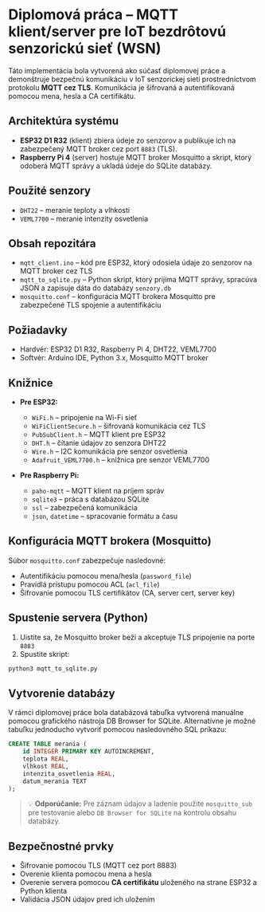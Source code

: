 # Diplomová práca – MQTT klient/server pre IoT bezdrôtovú senzorickú sieť (WSN)

Táto implementácia bola vytvorená ako súčasť diplomovej práce a demonštruje bezpečnú komunikáciu v IoT senzorickej sieti prostredníctvom protokolu **MQTT cez TLS**. Komunikácia je šifrovaná a autentifikovaná pomocou mena, hesla a CA certifikátu.

## Architektúra systému

- **ESP32 D1 R32** (klient) zbiera údeje zo senzorov a publikuje ich na zabezpečený MQTT broker cez port `8883` (TLS).
- **Raspberry Pi 4** (server) hostuje MQTT broker Mosquitto a skript, ktorý odoberá MQTT správy a ukladá údeje do SQLite databázy.

## Použité senzory

- `DHT22` – meranie teploty a vlhkosti
- `VEML7700` – meranie intenzity osvetlenia

## Obsah repozitára

- `mqtt_client.ino` – kód pre ESP32, ktorý odosiela údaje zo senzorov na MQTT broker cez TLS
- `mqtt_to_sqlite.py` – Python skript, ktorý prijíma MQTT správy, spracúva JSON a zapisuje dáta do databázy `senzory.db`
- `mosquitto.conf` – konfigurácia MQTT brokera Mosquitto pre zabezpečené TLS spojenie a autentifikáciu

## Požiadavky

- Hardvér: ESP32 D1 R32, Raspberry Pi 4, DHT22, VEML7700
- Softvér: Arduino IDE, Python 3.x, Mosquitto MQTT broker

## Knižnice

- **Pre ESP32:**
  - `WiFi.h` – pripojenie na Wi-Fi sieť
  - `WiFiClientSecure.h` – šifrovaná komunikácia cez TLS
  - `PubSubClient.h` – MQTT klient pre ESP32
  - `DHT.h` – čítanie údajov zo senzora DHT22
  - `Wire.h` – I2C komunikácia pre senzor osvetlenia
  - `Adafruit_VEML7700.h` – knižnica pre senzor VEML7700

- **Pre Raspberry Pi:**
  - `paho-mqtt` – MQTT klient na príjem správ
  - `sqlite3` – práca s databázou SQLite
  - `ssl` – zabezpečená komunikácia
  - `json`, `datetime` – spracovanie formátu a času

## Konfigurácia MQTT brokera (Mosquitto)

Súbor `mosquitto.conf` zabezpečuje nasledovné:

- Autentifikáciu pomocou mena/hesla (`password_file`)
- Pravidlá prístupu pomocou ACL (`acl_file`)
- Šifrovanie pomocou TLS certifikátov (CA, server cert, server key)

## Spustenie servera (Python)

1. Uistite sa, že Mosquitto broker beží a akceptuje TLS pripojenie na porte `8883`
2. Spustite skript:

```bash
python3 mqtt_to_sqlite.py
```

## Vytvorenie databázy

V rámci diplomovej práce bola databázová tabuľka vytvorená manuálne pomocou grafického nástroja DB Browser for SQLite. Alternatívne je možné tabuľku jednoducho vytvoriť pomocou nasledovného SQL príkazu:

```sql
CREATE TABLE merania (
    id INTEGER PRIMARY KEY AUTOINCREMENT,
    teplota REAL,
    vlhkost REAL,
    intenzita_osvetlenia REAL,
    datum_merania TEXT
);
```

> 💡 **Odporúčanie:** Pre záznam údajov a ladenie použite `mosquitto_sub` pre testovanie alebo `DB Browser for SQLite` na kontrolu obsahu databázy.

## Bezpečnostné prvky

- Šifrovanie pomocou TLS (MQTT cez port 8883)
- Overenie klienta pomocou mena a hesla
- Overenie servera pomocou **CA certifikátu** uloženého na strane ESP32 a Python klienta
- Validácia JSON údajov pred ich uložením
